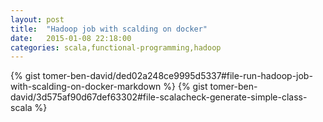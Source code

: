```yaml
---
layout: post
title:  "Hadoop job with scalding on docker"
date:   2015-01-08 22:18:00
categories: scala,functional-programming,hadoop
---
```

{% gist tomer-ben-david/ded02a248ce9995d5337#file-run-hadoop-job-with-scalding-on-docker-markdown %}
{% gist tomer-ben-david/3d575af90d67def63302#file-scalacheck-generate-simple-class-scala %}
